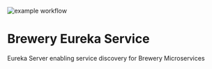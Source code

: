 ![example workflow](https://github.com/strohs/brewery-microservices/actions/workflows/brewery-eureka.yml/badge.svg)

# Brewery Eureka Service

Eureka Server enabling service discovery for Brewery Microservices